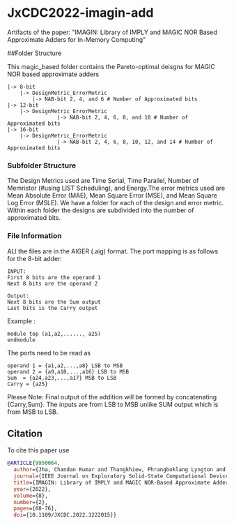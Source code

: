 # JxCDC2022-imagin-add

Artifacts of the paper: "IMAGIN: Library of IMPLY and MAGIC NOR Based Approximate Adders for In-Memory Computing"


##Folder Structure

This magic_based folder contains the Pareto-optimal deisgns for MAGIC NOR based approximate adders

```
|-> 8-bit 
	|-> DesignMetric_ErrorMetric
		|-> NAB-bit 2, 4, and 6 # Number of Approximated bits 
|-> 12-bit 
	|-> DesignMetric_ErrorMetric
                |-> NAB-bit 2, 4, 6, 8, and 10 # Number of Approximated bits
|-> 16-bit 
	|-> DesignMetric_ErrorMetric
                |-> NAB-bit 2, 4, 6, 8, 10, 12, and 14 # Number of Approximated bits
```

### Subfolder Structure

The Design Metrics used are Time Serial, Time Parallel, Number of Memristor (#using LIST Scheduling), and Energy.The error metrics used are Mean Absolute Error (MAE), Mean Square Error (MSE), and Mean Square Log Error (MSLE). We have a folder for each of the design and error metric. Within each folder the designs are subdivided into the number of approximated bits.

### File Information

ALl the files are in the AIGER (.aig) format. The port mapping is as follows for the 8-bit adder:

	
	INPUT:
	First 8 bits are the operand 1
 	Next 8 bits are the operand 2
	
	Output:
	Next 8 bits are the Sum output 
	Last bits is the Carry output

Example :

	module top (a1,a2,......, a25)
	endmodule 

The ports need to be read as 
	
	operand 1 = {a1,a2,...,a8} LSB to MSB
	operand 2 = {a9,a10,...,a16} LSB to MSB
	Sum  = {a24,a23,...,a17} MSB to LSB
	Carry = {a25}

Please Note:
	Final output of the addition will be formed by concatenating {Carry,Sum}. 
	The inputs are from LSB to MSB unlike SUM output which is from MSB to LSB.

## Citation

To cite this paper use
```bibtex
@ARTICLE{9950064,
  author={Jha, Chandan Kumar and Thangkhiew, Phrangboklang Lyngton and Datta, Kamalika and Drechsler, Rolf},
  journal={IEEE Journal on Exploratory Solid-State Computational Devices and Circuits}, 
  title={IMAGIN: Library of IMPLY and MAGIC NOR-Based Approximate Adders for In-Memory Computing}, 
  year={2022},
  volume={8},
  number={2},
  pages={68-76},
  doi={10.1109/JXCDC.2022.3222015}}
``` 

